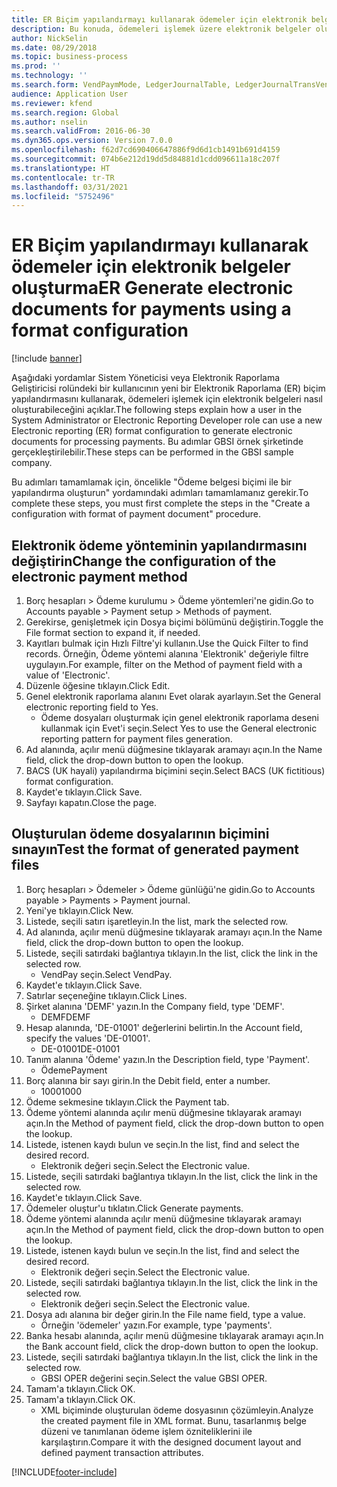 ```yaml
---
title: ER Biçim yapılandırmayı kullanarak ödemeler için elektronik belgeler oluşturma
description: Bu konuda, ödemeleri işlemek üzere elektronik belgeler oluşturmak için yeni bir Elektronik raporlama (ER) biçimi yapılandırmasının nasıl kullanılacağı açıklanmaktadır.
author: NickSelin
ms.date: 08/29/2018
ms.topic: business-process
ms.prod: ''
ms.technology: ''
ms.search.form: VendPaymMode, LedgerJournalTable, LedgerJournalTransVendPaym, BankAccountTableLookUp
audience: Application User
ms.reviewer: kfend
ms.search.region: Global
ms.author: nselin
ms.search.validFrom: 2016-06-30
ms.dyn365.ops.version: Version 7.0.0
ms.openlocfilehash: f62d7cd690406647886f9d6d1cb1491b691d4159
ms.sourcegitcommit: 074b6e212d19dd5d84881d1cdd096611a18c207f
ms.translationtype: HT
ms.contentlocale: tr-TR
ms.lasthandoff: 03/31/2021
ms.locfileid: "5752496"
---
```

# <a name="er-generate-electronic-documents-for-payments-using-a-format-configuration"></a><span data-ttu-id="17973-103">ER Biçim yapılandırmayı kullanarak ödemeler için elektronik belgeler oluşturma</span><span class="sxs-lookup"><span data-stu-id="17973-103">ER Generate electronic documents for payments using a format configuration</span></span>

[!include [banner](../../includes/banner.md)]

<span data-ttu-id="17973-104">Aşağıdaki yordamlar Sistem Yöneticisi veya Elektronik Raporlama Geliştiricisi rolündeki bir kullanıcının yeni bir Elektronik Raporlama (ER) biçim yapılandırmasını kullanarak, ödemeleri işlemek için elektronik belgeleri nasıl oluşturabileceğini açıklar.</span><span class="sxs-lookup"><span data-stu-id="17973-104">The following steps explain how a user in the System Administrator or Electronic Reporting Developer role can use a new Electronic reporting (ER) format configuration to generate electronic documents for processing payments.</span></span> <span data-ttu-id="17973-105">Bu adımlar GBSI örnek şirketinde gerçekleştirilebilir.</span><span class="sxs-lookup"><span data-stu-id="17973-105">These steps can be performed in the GBSI sample company.</span></span>

<span data-ttu-id="17973-106">Bu adımları tamamlamak için, öncelikle "Ödeme belgesi biçimi ile bir yapılandırma oluşturun" yordamındaki adımları tamamlamanız gerekir.</span><span class="sxs-lookup"><span data-stu-id="17973-106">To complete these steps, you must first complete the steps in the "Create a configuration with format of payment document" procedure.</span></span>


## <a name="change-the-configuration-of-the-electronic-payment-method"></a><span data-ttu-id="17973-107">Elektronik ödeme yönteminin yapılandırmasını değiştirin</span><span class="sxs-lookup"><span data-stu-id="17973-107">Change the configuration of the electronic payment method</span></span>
1. <span data-ttu-id="17973-108">Borç hesapları > Ödeme kurulumu > Ödeme yöntemleri'ne gidin.</span><span class="sxs-lookup"><span data-stu-id="17973-108">Go to Accounts payable > Payment setup > Methods of payment.</span></span>
2. <span data-ttu-id="17973-109">Gerekirse, genişletmek için Dosya biçimi bölümünü değiştirin.</span><span class="sxs-lookup"><span data-stu-id="17973-109">Toggle the File format section to expand it, if needed.</span></span>
3. <span data-ttu-id="17973-110">Kayıtları bulmak için Hızlı Filtre'yi kullanın.</span><span class="sxs-lookup"><span data-stu-id="17973-110">Use the Quick Filter to find records.</span></span> <span data-ttu-id="17973-111">Örneğin, Ödeme yöntemi alanına 'Elektronik' değeriyle filtre uygulayın.</span><span class="sxs-lookup"><span data-stu-id="17973-111">For example, filter on the Method of payment field with a value of 'Electronic'.</span></span>
4. <span data-ttu-id="17973-112">Düzenle öğesine tıklayın.</span><span class="sxs-lookup"><span data-stu-id="17973-112">Click Edit.</span></span>
5. <span data-ttu-id="17973-113">Genel elektronik raporlama alanını Evet olarak ayarlayın.</span><span class="sxs-lookup"><span data-stu-id="17973-113">Set the General electronic reporting field to Yes.</span></span>
    * <span data-ttu-id="17973-114">Ödeme dosyaları oluşturmak için genel elektronik raporlama deseni kullanmak için Evet'i seçin.</span><span class="sxs-lookup"><span data-stu-id="17973-114">Select Yes to use the General electronic reporting pattern for payment files generation.</span></span>  
6. <span data-ttu-id="17973-115">Ad alanında, açılır menü düğmesine tıklayarak aramayı açın.</span><span class="sxs-lookup"><span data-stu-id="17973-115">In the Name field, click the drop-down button to open the lookup.</span></span>
7. <span data-ttu-id="17973-116">BACS (UK hayali) yapılandırma biçimini seçin.</span><span class="sxs-lookup"><span data-stu-id="17973-116">Select BACS (UK fictitious) format configuration.</span></span>
8. <span data-ttu-id="17973-117">Kaydet'e tıklayın.</span><span class="sxs-lookup"><span data-stu-id="17973-117">Click Save.</span></span>
9. <span data-ttu-id="17973-118">Sayfayı kapatın.</span><span class="sxs-lookup"><span data-stu-id="17973-118">Close the page.</span></span>

## <a name="test-the-format-of-generated-payment-files"></a><span data-ttu-id="17973-119">Oluşturulan ödeme dosyalarının biçimini sınayın</span><span class="sxs-lookup"><span data-stu-id="17973-119">Test the format of generated payment files</span></span>
1. <span data-ttu-id="17973-120">Borç hesapları > Ödemeler > Ödeme günlüğü'ne gidin.</span><span class="sxs-lookup"><span data-stu-id="17973-120">Go to Accounts payable > Payments > Payment journal.</span></span>
2. <span data-ttu-id="17973-121">Yeni'ye tıklayın.</span><span class="sxs-lookup"><span data-stu-id="17973-121">Click New.</span></span>
3. <span data-ttu-id="17973-122">Listede, seçili satırı işaretleyin.</span><span class="sxs-lookup"><span data-stu-id="17973-122">In the list, mark the selected row.</span></span>
4. <span data-ttu-id="17973-123">Ad alanında, açılır menü düğmesine tıklayarak aramayı açın.</span><span class="sxs-lookup"><span data-stu-id="17973-123">In the Name field, click the drop-down button to open the lookup.</span></span>
5. <span data-ttu-id="17973-124">Listede, seçili satırdaki bağlantıya tıklayın.</span><span class="sxs-lookup"><span data-stu-id="17973-124">In the list, click the link in the selected row.</span></span>
    * <span data-ttu-id="17973-125">VendPay seçin.</span><span class="sxs-lookup"><span data-stu-id="17973-125">Select VendPay.</span></span>  
6. <span data-ttu-id="17973-126">Kaydet'e tıklayın.</span><span class="sxs-lookup"><span data-stu-id="17973-126">Click Save.</span></span>
7. <span data-ttu-id="17973-127">Satırlar seçeneğine tıklayın.</span><span class="sxs-lookup"><span data-stu-id="17973-127">Click Lines.</span></span>
8. <span data-ttu-id="17973-128">Şirket alanına 'DEMF' yazın.</span><span class="sxs-lookup"><span data-stu-id="17973-128">In the Company field, type 'DEMF'.</span></span>
    * <span data-ttu-id="17973-129">DEMF</span><span class="sxs-lookup"><span data-stu-id="17973-129">DEMF</span></span>  
9. <span data-ttu-id="17973-130">Hesap alanında, 'DE-01001' değerlerini belirtin.</span><span class="sxs-lookup"><span data-stu-id="17973-130">In the Account field, specify the values 'DE-01001'.</span></span>
    * <span data-ttu-id="17973-131">DE-01001</span><span class="sxs-lookup"><span data-stu-id="17973-131">DE-01001</span></span>  
10. <span data-ttu-id="17973-132">Tanım alanına 'Ödeme' yazın.</span><span class="sxs-lookup"><span data-stu-id="17973-132">In the Description field, type 'Payment'.</span></span>
    * <span data-ttu-id="17973-133">Ödeme</span><span class="sxs-lookup"><span data-stu-id="17973-133">Payment</span></span>  
11. <span data-ttu-id="17973-134">Borç alanına bir sayı girin.</span><span class="sxs-lookup"><span data-stu-id="17973-134">In the Debit field, enter a number.</span></span>
    * <span data-ttu-id="17973-135">1000</span><span class="sxs-lookup"><span data-stu-id="17973-135">1000</span></span>  
12. <span data-ttu-id="17973-136">Ödeme sekmesine tıklayın.</span><span class="sxs-lookup"><span data-stu-id="17973-136">Click the Payment tab.</span></span>
13. <span data-ttu-id="17973-137">Ödeme yöntemi alanında açılır menü düğmesine tıklayarak aramayı açın.</span><span class="sxs-lookup"><span data-stu-id="17973-137">In the Method of payment field, click the drop-down button to open the lookup.</span></span>
14. <span data-ttu-id="17973-138">Listede, istenen kaydı bulun ve seçin.</span><span class="sxs-lookup"><span data-stu-id="17973-138">In the list, find and select the desired record.</span></span>
    * <span data-ttu-id="17973-139">Elektronik değeri seçin.</span><span class="sxs-lookup"><span data-stu-id="17973-139">Select the Electronic value.</span></span>  
15. <span data-ttu-id="17973-140">Listede, seçili satırdaki bağlantıya tıklayın.</span><span class="sxs-lookup"><span data-stu-id="17973-140">In the list, click the link in the selected row.</span></span>
16. <span data-ttu-id="17973-141">Kaydet'e tıklayın.</span><span class="sxs-lookup"><span data-stu-id="17973-141">Click Save.</span></span>
17. <span data-ttu-id="17973-142">Ödemeler oluştur'u tıklatın.</span><span class="sxs-lookup"><span data-stu-id="17973-142">Click Generate payments.</span></span>
18. <span data-ttu-id="17973-143">Ödeme yöntemi alanında açılır menü düğmesine tıklayarak aramayı açın.</span><span class="sxs-lookup"><span data-stu-id="17973-143">In the Method of payment field, click the drop-down button to open the lookup.</span></span>
19. <span data-ttu-id="17973-144">Listede, istenen kaydı bulun ve seçin.</span><span class="sxs-lookup"><span data-stu-id="17973-144">In the list, find and select the desired record.</span></span>
    * <span data-ttu-id="17973-145">Elektronik değeri seçin.</span><span class="sxs-lookup"><span data-stu-id="17973-145">Select the Electronic value.</span></span>  
20. <span data-ttu-id="17973-146">Listede, seçili satırdaki bağlantıya tıklayın.</span><span class="sxs-lookup"><span data-stu-id="17973-146">In the list, click the link in the selected row.</span></span>
    * <span data-ttu-id="17973-147">Elektronik değeri seçin.</span><span class="sxs-lookup"><span data-stu-id="17973-147">Select the Electronic value.</span></span>  
21. <span data-ttu-id="17973-148">Dosya adı alanına bir değer girin.</span><span class="sxs-lookup"><span data-stu-id="17973-148">In the File name field, type a value.</span></span>
    * <span data-ttu-id="17973-149">Örneğin 'ödemeler' yazın.</span><span class="sxs-lookup"><span data-stu-id="17973-149">For example, type 'payments'.</span></span>  
22. <span data-ttu-id="17973-150">Banka hesabı alanında, açılır menü düğmesine tıklayarak aramayı açın.</span><span class="sxs-lookup"><span data-stu-id="17973-150">In the Bank account field, click the drop-down button to open the lookup.</span></span>
23. <span data-ttu-id="17973-151">Listede, seçili satırdaki bağlantıya tıklayın.</span><span class="sxs-lookup"><span data-stu-id="17973-151">In the list, click the link in the selected row.</span></span>
    * <span data-ttu-id="17973-152">GBSI OPER değerini seçin.</span><span class="sxs-lookup"><span data-stu-id="17973-152">Select the value GBSI OPER.</span></span>  
24. <span data-ttu-id="17973-153">Tamam'a tıklayın.</span><span class="sxs-lookup"><span data-stu-id="17973-153">Click OK.</span></span>
25. <span data-ttu-id="17973-154">Tamam'a tıklayın.</span><span class="sxs-lookup"><span data-stu-id="17973-154">Click OK.</span></span>
    * <span data-ttu-id="17973-155">XML biçiminde oluşturulan ödeme dosyasının çözümleyin.</span><span class="sxs-lookup"><span data-stu-id="17973-155">Analyze the created payment file in XML format.</span></span> <span data-ttu-id="17973-156">Bunu, tasarlanmış belge düzeni ve tanımlanan ödeme işlem özniteliklerini ile karşılaştırın.</span><span class="sxs-lookup"><span data-stu-id="17973-156">Compare it with the designed document layout and defined payment transaction attributes.</span></span>  



[!INCLUDE[footer-include](../../../../includes/footer-banner.md)]